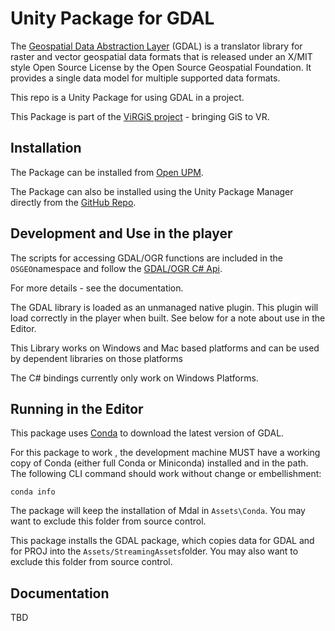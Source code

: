 # Unity Package for GDAL

The [Geospatial Data Abstraction Layer](https://gdal.org//) (GDAL) is a translator library for raster and vector geospatial data formats that is released under an X/MIT style Open Source License by the Open Source Geospatial Foundation. It provides a single data model for multiple supported data formats. 

This repo is a Unity Package for using GDAL in a project.

This Package is part of the [ViRGiS project](https://www.virgis.org/) - bringing GiS to VR. 

## Installation

The Package can be installed from [Open UPM](https://openupm.com/packages/com.virgis.mdal/). 

The Package can also be installed using the Unity Package Manager directly from the [GitHub Repo](https://github.com/ViRGIS-Team/mdal-upm).

## Development and Use in the player

The scripts for accessing GDAL/OGR functions are included in the `OSGEO`namespace and follow the [GDAL/OGR C# Api](https://trac.osgeo.org/gdal/wiki/GdalOgrInCsharp).

For more details - see the documentation.

The GDAL library is loaded as an unmanaged native plugin. This plugin will load correctly in the player when built. See below for a note about use in the Editor.

This Library works on Windows and Mac based platforms and can be used by dependent libraries on those platforms

The C# bindings currently only work on Windows Platforms.

## Running in the Editor

This package uses [Conda](https://docs.conda.io/en/latest/) to download the latest version of GDAL.

For this package to work , the development machine MUST have a working copy of Conda (either full Conda or Miniconda) installed and in the path. The following CLI command should work without change or embellishment:

```
conda info
```

The package will keep the installation of Mdal in `Assets\Conda`. You may want to exclude this folder from source control.

This package installs the GDAL package, which copies data for GDAL and for PROJ into the `Assets/StreamingAssets`folder. You may also want to exclude this folder from source control.

## Documentation

TBD

